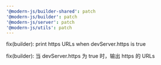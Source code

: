 ```yaml
---
'@modern-js/builder-shared': patch
'@modern-js/builder': patch
'@modern-js/server': patch
'@modern-js/utils': patch
---
```


fix(builder): print https URLs when devServer.https is true

fix(builder): 当 devServer.https 为 true 时，输出 https 的 URLs
